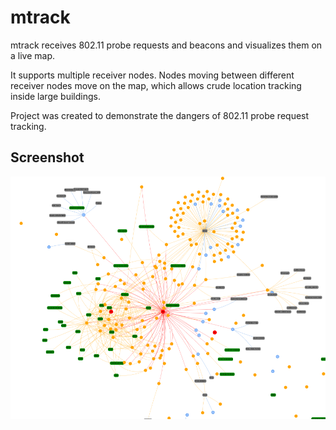 # mtrack

mtrack receives 802.11 probe requests and beacons and visualizes them on a live map.

It supports multiple receiver nodes. Nodes moving between different receiver nodes
move on the map, which allows crude location tracking inside large buildings.

Project was created to demonstrate the dangers of 802.11 probe request tracking.

## Screenshot

![screenshot](screenshot.png)
